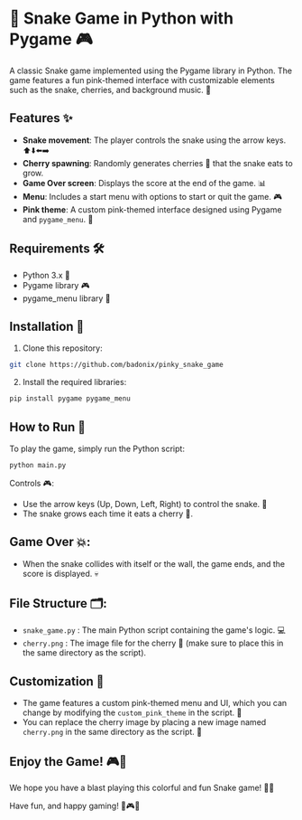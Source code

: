 # 🐍 Snake Game in Python with Pygame 🎮

A classic Snake game implemented using the Pygame library in Python. The game features a fun pink-themed interface with customizable elements such as the snake, cherries, and background music. 🌸

## Features ✨
- **Snake movement**: The player controls the snake using the arrow keys. ⬆️⬇️⬅️➡️
- **Cherry spawning**: Randomly generates cherries 🍒 that the snake eats to grow.
- **Game Over screen**: Displays the score at the end of the game. 📊
- **Menu**: Includes a start menu with options to start or quit the game. 🎮
- **Pink theme**: A custom pink-themed interface designed using Pygame and `pygame_menu`. 💖

## Requirements 🛠️
- Python 3.x 🐍
- Pygame library 🎮
- pygame_menu library 📝

## Installation 🔧

1. Clone this repository:
  ``` bash
  git clone https://github.com/badonix/pinky_snake_game
  ```
2. Install the required libraries:
  ``` bash
  pip install pygame pygame_menu
  ```

## How to Run 🚀
To play the game, simply run the Python script:

```bash
python main.py
```
Controls 🎮:
- Use the arrow keys (Up, Down, Left, Right) to control the snake. 🐍
- The snake grows each time it eats a cherry 🍒.

## Game Over 💥:
- When the snake collides with itself or the wall, the game ends, and the score is displayed. 💀

## File Structure 🗂️:
- `snake_game.py` : The main Python script containing the game's logic. 💻
- `cherry.png` : The image file for the cherry 🍒 (make sure to place this in the same directory as the script).

## Customization 🎨
- The game features a custom pink-themed menu and UI, which you can change by modifying the `custom_pink_theme` in the script. 💖
- You can replace the cherry image by placing a new image named `cherry.png` in the same directory as the script. 🌸

## Enjoy the Game! 🎮💖

We hope you have a blast playing this colorful and fun Snake game! 🐍✨

Have fun, and happy gaming! 🎉🎮💖


